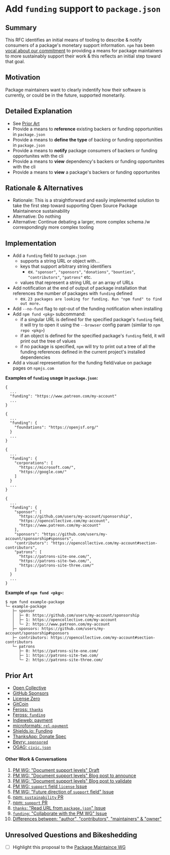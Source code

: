 # Add `funding` support to `package.json`

## Summary

This RFC identifies an initial means of tooling to describe & notify consumers of a package's monetary support information. `npm` has been [vocal about our commitment](https://blog.npmjs.org/post/187382017885/supporting-open-source-maintainers) to providing a means for package maintainers to more sustainably support their work & this reflects an initial step toward that goal. 

## Motivation

Package maintainers want to clearly indentify how their software is currently, or could be in the future, supported monetarily.

## Detailed Explanation

* See [Prior Art](#prior-art)
* Provide a means to **reference** existing backers or funding opportunities in `package.json`
* Provide a means to **define the type** of backing or funding opportunities in `package.json`
* Provide a means to **notify** package consumers of backers or funding opportunites with the cli
* Provide a means to **view** dependency's backers or funding opportunites with the cli
* Provide a means to **view** a package's backers or funding opportunites

##  Rationale & Alternatives
* Rationale: This is a straightforward and easily implemented solution to take the first step toward supporting Open Source Package Maintainence sustainability
* Alternative: Do nothing
* Alternative: Continue debating a larger, more complex schema /w correspondingly more complex tooling

## Implementation

* Add a `funding` field to `package.json`
  * supports a string URL or object with...
  * keys that support arbitrary string identifiers
    * ex. `"sponsor"`, `"sponsors"`, `"donations"`, `"bounties"`, `"contributors"`, `"patrons"` etc.
  * values that represent a string URL or an array of URLs
* Add notification at the end of output of package installation that references the number of packages with `funding` defined 
  * ex. `23 packages are looking for funding. Run "npm fund" to find out more.`
* Add `--no-fund` flag to opt-out of the funding notification when installing
* Add `npm fund <pkg>` subcommand: 
  * if a singular URL is defined for the specified package's `funding` field, it will try to open it using the `--browser` config param (similar to `npm repo <pkg>`)
  * if an object is defined for the specified package's `funding` field, it will print out the tree of values
  * if no package is specified, `npm` will try to print out a tree of all the funding references defined in the current project's installed dependencies
* Add a visual representation for the funding field/value on package pages on `npmjs.com`


**Examples of `funding` usage in `package.json`:**
```
{
  ...
  "funding": "https://www.patreon.com/my-account"
  ...
}
```
```
{
  ...
  "funding": {
    "foundations": "https://openjsf.org/"
  }
  ...
}
```
```
{
  ...
  "funding": {
    "corporations": [
      "https://microsoft.com/",
      "https://google.com/"
    ]
  }
  ...
}
```
```
{
  ...
  "funding": {
    "sponsor": [
      "https://github.com/users/my-account/sponsorship",
      "https://opencollective.com/my-account",
      "https://www.patreon.com/my-account"
    ],
    "sponsors": "https://github.com/users/my-account/sponsorship#sponsors",
    "contributors": "https://opencollective.com/my-account#section-contributors",
    "patrons": [
      "https://patrons-site-one.com/",
      "https://patrons-site-two.com/",
      "https://patrons-site-three.com/"
    ]
  }
  ...
}
```

**Example of `npm fund <pkg>`:**
```
$ npm fund example-package 
└─ example-package
   ├─ sponsor
   │  ├─ 0: https://github.com/users/my-account/sponsorship
   │  ├─ 1: https://opencollective.com/my-account
   │  └─ 2: https://www.patreon.com/my-account
   ├─ sponsors: https://github.com/users/my-account/sponsorship#sponsors
   ├─ contributors: https://opencollective.com/my-account#section-contributors
   └─ patrons
      ├─ 0: https://patrons-site-one.com/
      ├─ 1: https://patrons-site-two.com/
      └─ 2: https://patrons-site-three.com/
```

## Prior Art

* [Open Collective](https://github.com/opencollective/opencollective)
* [GitHub Sponsors](https://github.com/sponsors)
* [License Zero](https://licensezero.com/)
* [GitCoin](https://gitcoin.co/products)
* [Feross: `thanks`](https://github.com/feross/thanks)
* [Feross: `funding`](https://github.com/feross/funding)
* [Indieweb: payment](https://indieweb.org/payment)
* [microformats: `rel-payment`](http://microformats.org/wiki/rel-payment)
* [Shields.io: Funding](https://shields.io/category/funding)
* [ThanksApp: Donate Spec](https://github.com/ThanksApp/donate-spec)
*  [Bevry: `sponsored`](https://github.com/bevry-archive/sponsored)
* [OGAG: `civic.json`](http://open.dc.gov/civic.json/)

#### Other Work & Conversations

1. <i id="r1"></i>[PM WG: "Document support levels" Draft](https://github.com/nodejs/package-maintenance/blob/master/docs/drafts/PACKAGE-SUPPORT.md)
2. <i id="r2"></i>[PM WG: "Document support levels" Blog post to announce](https://github.com/nodejs/package-maintenance/issues/228)
3. <i id="r3"></i>[PM WG: "Document support levels" Blog post to validate](https://github.com/nodejs/package-maintenance/issues/244)
4. <i id="r4"></i>[PM WG: `support` field `license` Issue](https://github.com/nodejs/package-maintenance/issues/218)
5. <i id="r5"></i>[PM WG: "Future direction of `support` field" Issue](https://github.com/nodejs/package-maintenance/issues/241)
6. <i id="r6"></i>[npm: `sustainability` PR](https://github.com/npm/cli/pull/187)
7. <i id="r7"></i>[npm: `support` PR](https://github.com/npm/cli/pull/246)
8. <i id="r8"></i>[`thanks`: "Read URL from `package.json`" Issue](https://github.com/feross/thanks/issues/2)
9. <i id="r9"></i>[`funding`: "Collaborate with the PM WG" Issue](https://github.com/feross/funding/issues/15)
10. <i id="r10"></i>[Differences between: "author", "contributors", "maintainers" & "owner"](https://github.com/npm/www/issues/133#issuecomment-284906561)

## Unresolved Questions and Bikeshedding
* [ ] Highlight this proposal to the [Package Maintaince WG](https://github.com/nodejs/package-maintenance/)
